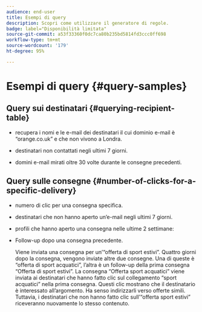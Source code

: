 ```yaml
---
audience: end-user
title: Esempi di query
description: Scopri come utilizzare il generatore di regole.
badge: label="Disponibilità limitata"
source-git-commit: a53f33360f0dc7ca80b235bd5814fd3ccc0ff698
workflow-type: tm+mt
source-wordcount: '179'
ht-degree: 95%

---
```


# Esempi di query {#query-samples}

## Query sui destinatari {#querying-recipient-table}

* recupera i nomi e le e-mail dei destinatari il cui dominio e-mail è “orange.co.uk” e che non vivono a Londra.

* destinatari non contattati negli ultimi 7 giorni.

* domini e-mail mirati oltre 30 volte durante le consegne precedenti.

## Query sulle consegne {#number-of-clicks-for-a-specific-delivery}

* numero di clic per una consegna specifica.

* destinatari che non hanno aperto un’e-mail negli ultimi 7 giorni.

* profili che hanno aperto una consegna nelle ultime 2 settimane:

* Follow-up dopo una consegna precedente.

  Viene inviata una consegna per un’“offerta di sport estivi”. Quattro giorni dopo la consegna, vengono inviate altre due consegne. Una di queste è “offerta di sport acquatici”, l’altra è un follow-up della prima consegna “Offerta di sport estivi”. La consegna “Offerta sport acquatici” viene inviata ai destinatari che hanno fatto clic sul collegamento “sport acquatici” nella prima consegna. Questi clic mostrano che il destinatario è interessato all’argomento. Ha senso indirizzarli verso offerte simili. Tuttavia, i destinatari che non hanno fatto clic sull’“offerta sport estivi” riceveranno nuovamente lo stesso contenuto.
